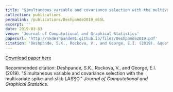 ```yaml
---
title: "Simultaneous variable and covariance selection with the multivariate spike-and-slab LASSO"
collection: publications
permalink: /publications/Deshpande2019_mSSL
excerpt: ''
date: 2019-03-03
venue: 'Journal of Computational and Graphical Statistics'
paperurl: 'http://skdeshpande91.github.io/files/Deshpande2019.pdf'
citation: 'Deshpande, S.K., Rockova, V., and George, E.I. (2019). &quot;Simultaneous variable and covariance selection with the multivariate spike-and-slab LASSO.&quot; <i>Journal of Computational and Graphical Statistics</i>.'
---
```


[Download paper here](http://skdeshpande91.github.io/files/Deshpande2019_mSSL.pdf)

Recommended citation: Deshpande, S.K., Rockova, V., and George, E.I. (2019). &quot;Simultaneous variable and covariance selection with the multivariate spike-and-slab LASSO.&quot; <i> Journal of Computational and Graphical Statistics</i>.

